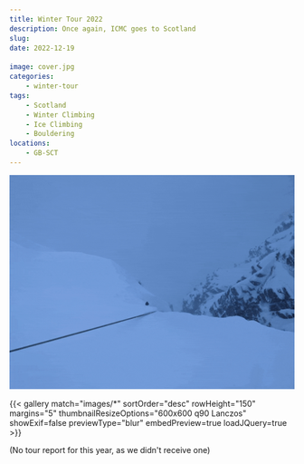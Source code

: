 ```yaml
---
title: Winter Tour 2022
description: Once again, ICMC goes to Scotland
slug: 
date: 2022-12-19

image: cover.jpg
categories:
    - winter-tour
tags:
    - Scotland
    - Winter Climbing
    - Ice Climbing
    - Bouldering
locations:
    - GB-SCT
---
```



![Topping out to safety](ezgif-2-eb98ce3e12.gif)

{{< gallery match="images/*" sortOrder="desc" rowHeight="150" margins="5" thumbnailResizeOptions="600x600 q90 Lanczos" showExif=false previewType="blur" embedPreview=true loadJQuery=true >}}

(No tour report for this year, as we didn't receive one)
